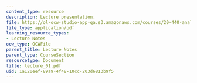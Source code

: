 ```yaml
---
content_type: resource
description: Lecture presentation.
file: https://ol-ocw-studio-app-qa.s3.amazonaws.com/courses/20-440-analysis-of-biological-networks-be-440-fall-2004/1a120eef89a94f4810cc203d6813b9f5_lecture_01.pdf
file_type: application/pdf
learning_resource_types:
- Lecture Notes
ocw_type: OCWFile
parent_title: Lecture Notes
parent_type: CourseSection
resourcetype: Document
title: lecture_01.pdf
uid: 1a120eef-89a9-4f48-10cc-203d6813b9f5
---
```

